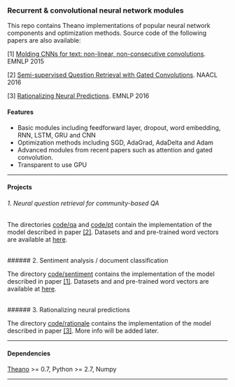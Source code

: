 ### Recurrent & convolutional neural network modules

This repo contains Theano implementations of popular neural network components and optimization methods. Source code of the following papers are also available:

  [1] [Molding CNNs for text: non-linear, non-consecutive convolutions](http://arxiv.org/abs/1508.04112). EMNLP 2015
  
  [2] [Semi-supervised Question Retrieval with Gated Convolutions](http://arxiv.org/abs/1512.05726). NAACL 2016

  [3] [Rationalizing Neural Predictions](https://people.csail.mit.edu/taolei/papers/emnlp16_rationale.pdf). EMNLP 2016

#### Features
  - Basic modules including feedforward layer, dropout, word embedding, RNN, LSTM, GRU and CNN
  - Optimization methods including SGD, AdaGrad, AdaDelta and Adam
  - Advanced modules from recent papers such as attention and gated convolution.
  - Transparent to use GPU

-------

#### Projects

###### 1. Neural question retrieval for community-based QA

The directories [code/qa](/code/qa) and [code/pt](/code/pt) contain the implementation of the model described in paper [[2]](http://arxiv.org/abs/1512.05726). Datasets and and pre-trained word vectors are available at [here](https://github.com/taolei87/askubuntu).

<br>
###### 2. Sentiment analysis / document classification

The directory [code/sentiment](/code/sentiment) contains the implementation of the model described in paper [[1]](http://arxiv.org/abs/1508.04112). Datasets and and pre-trained word vectors are available at [here](https://github.com/taolei87/text_convnet).

<br>
###### 3. Rationalizing neural predictions

The directory [code/rationale](/code/rationale) contains the implementation of the model described in paper [[3]](https://people.csail.mit.edu/taolei/papers/emnlp16_rationale.pdf). More info will be added later.

-------

#### Dependencies
  [Theano](http://deeplearning.net/software/theano/) >= 0.7, Python >= 2.7, Numpy

-------
